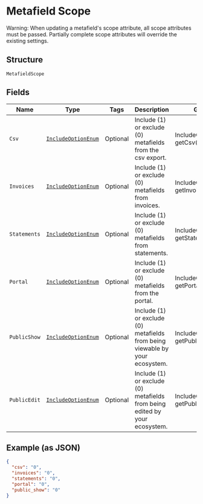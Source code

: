 
# Metafield Scope

Warning: When updating a metafield's scope attribute, all scope attributes must be passed. Partially complete scope attributes will override the existing settings.

## Structure

`MetafieldScope`

## Fields

| Name | Type | Tags | Description | Getter | Setter |
|  --- | --- | --- | --- | --- | --- |
| `Csv` | [`IncludeOptionEnum`](../../doc/models/include-option-enum.md) | Optional | Include (1) or exclude (0) metafields from the csv export. | IncludeOptionEnum getCsv() | setCsv(IncludeOptionEnum csv) |
| `Invoices` | [`IncludeOptionEnum`](../../doc/models/include-option-enum.md) | Optional | Include (1) or exclude (0) metafields from invoices. | IncludeOptionEnum getInvoices() | setInvoices(IncludeOptionEnum invoices) |
| `Statements` | [`IncludeOptionEnum`](../../doc/models/include-option-enum.md) | Optional | Include (1) or exclude (0) metafields from statements. | IncludeOptionEnum getStatements() | setStatements(IncludeOptionEnum statements) |
| `Portal` | [`IncludeOptionEnum`](../../doc/models/include-option-enum.md) | Optional | Include (1) or exclude (0) metafields from the portal. | IncludeOptionEnum getPortal() | setPortal(IncludeOptionEnum portal) |
| `PublicShow` | [`IncludeOptionEnum`](../../doc/models/include-option-enum.md) | Optional | Include (1) or exclude (0) metafields from being viewable by your ecosystem. | IncludeOptionEnum getPublicShow() | setPublicShow(IncludeOptionEnum publicShow) |
| `PublicEdit` | [`IncludeOptionEnum`](../../doc/models/include-option-enum.md) | Optional | Include (1) or exclude (0) metafields from being edited by your ecosystem. | IncludeOptionEnum getPublicEdit() | setPublicEdit(IncludeOptionEnum publicEdit) |

## Example (as JSON)

```json
{
  "csv": "0",
  "invoices": "0",
  "statements": "0",
  "portal": "0",
  "public_show": "0"
}
```


